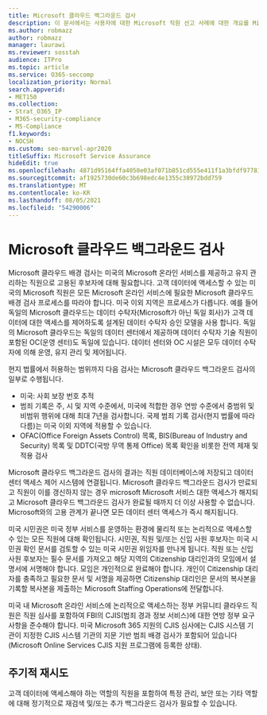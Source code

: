 ```yaml
---
title: Microsoft 클라우드 백그라운드 검사
description: 이 문서에서는 사용자에 대한 Microsoft 직원 선고 사례에 대한 개요를 Microsoft 365.
ms.author: robmazz
author: robmazz
manager: laurawi
ms.reviewer: sosstah
audience: ITPro
ms.topic: article
ms.service: O365-seccomp
localization_priority: Normal
search.appverid:
- MET150
ms.collection:
- Strat_O365_IP
- M365-security-compliance
- MS-Compliance
f1.keywords:
- NOCSH
ms.custom: seo-marvel-apr2020
titleSuffix: Microsoft Service Assurance
hideEdit: true
ms.openlocfilehash: 4871d95164ffa4050e03af071b851cd555e411f1a3bfdf97781fa5060a8ed2b3
ms.sourcegitcommit: af1925730de60c3b698edc4e1355c38972bdd759
ms.translationtype: MT
ms.contentlocale: ko-KR
ms.lasthandoff: 08/05/2021
ms.locfileid: "54290006"
---
```

# <a name="microsoft-cloud-background-check"></a>Microsoft 클라우드 백그라운드 검사

Microsoft 클라우드 배경 검사는 미국의 Microsoft 온라인 서비스를 제공하고 유지 관리하는 직원으로 고용된 후보자에 대해 필요합니다. 고객 데이터에 액세스할 수 있는 미국의 Microsoft 직원은 모든 Microsoft 온라인 서비스에 필요한 Microsoft 클라우드 배경 검사 프로세스를 따라야 합니다. 미국 이외 지역은 프로세스가 다릅니다. 예를 들어 독일의 Microsoft 클라우드는 데이터 수탁자(Microsoft가 아닌 독일 회사)가 고객 데이터에 대한 액세스를 제어하도록 설계된 데이터 수탁자 승인 모델을 사용 합니다. 독일의 Microsoft 클라우드는 독일의 데이터 센터에서 제공하며 데이터 수탁자 기술 직원이 포함된 OC(운영 센터)도 독일에 있습니다. 데이터 센터와 OC 시설은 모두 데이터 수탁자에 의해 운영, 유지 관리 및 제어됩니다.

현지 법률에서 허용하는 범위까지 다음 검사는 Microsoft 클라우드 백그라운드 검사의 일부로 수행됩니다.

- 미국: 사회 보장 번호 추적
- 범죄 기록은 주, 시 및 지역 수준에서, 미국에 적합한 경우 연방 수준에서 중범위 및 비범위 행위에 대해 최대 7년을 검사합니다. 국제 범죄 기록 검사(현지 법률에 따라 다름)는 미국 이외 지역에 적용할 수 있습니다.
- OFAC(Office Foreign Assets Control) 목록, BIS(Bureau of Industry and Security) 목록 및 DDTC(국방 무역 통제 Office) 목록 확인을 비롯한 전역 제재 및 적용 검사

Microsoft 클라우드 백그라운드 검사의 결과는 직원 데이터베이스에 저장되고 데이터 센터 액세스 제어 시스템에 연결됩니다. Microsoft 클라우드 백그라운드 검사가 만료되고 직원이 이를 갱신하지 않는 경우 microsoft Microsoft 서비스 대한 액세스가 해지되고 Microsoft 클라우드 백그라운드 검사가 완료될 때까지 더 이상 사용할 수 없습니다. Microsoft와의 고용 관계가 끝나면 모든 데이터 센터 액세스가 즉시 해지됩니다.

미국 시민권은 미국 정부 서비스를 운영하는 환경에 물리적 또는 논리적으로 액세스할 수 있는 모든 직원에 대해 확인됩니다. 시민권, 직원 및/또는 신입 사원 후보자는 미국 시민권 확인 문서를 검토할 수 있는 미국 시민권 위임자를 만나게 됩니다. 직원 또는 신입 사원 후보자는 필수 문서를 가져오고 해당 지역의 Citizenship 대리인과의 모임에서 설명서에 서명해야 합니다. 모임은 개인적으로 완료해야 합니다. 개인이 Citizenship 대리자를 충족하고 필요한 문서 및 서명을 제공하면 Citizenship 대리인은 문서의 복사본을 기록할 복사본을 제출하는 Microsoft Staffing Operations에 전달합니다.

미국 내 Microsoft 온라인 서비스에 논리적으로 액세스하는 정부 커뮤니티 클라우드 직원은 직원 심사를 포함하여 FBI의 [](https://www.fbi.gov/services/cjis) CJIS(범죄 경과 정보 서비스)에 대한 연방 정부 요구 사항을 준수해야 합니다. 미국 Microsoft 365 지원의 CJIS 심사에는 CJIS 시스템 기관이 지정한 CJIS 시스템 기관의 지문 기반 범죄 배경 검사가 [](https://blogs.office.com/2013/10/23/california-and-microsoft-sign-cjis-security-policy-agreement/) 포함되어 있습니다(Microsoft Online Services CJIS 지원 프로그램에 등록한 상태).

## <a name="periodic-rescreening"></a>주기적 재시도

고객 데이터에 액세스해야 하는 역할의 직원을 포함하여 특정 관리, 보안 또는 기타 역할에 대해 정기적으로 재검색 및/또는 추가 백그라운드 검사가 필요할 수 있습니다.